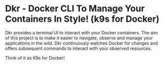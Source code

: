 # Dkr - Docker CLI To Manage Your Containers In Style! (k9s for Docker)

Dkr provides a terminal UI to interact with your Docker containers. The aim of this project is to make it easier to navigate, observe and manage your applications in the wild. Dkr continuously watches Docker for changes and offers subsequent commands to interact with your observed resources.

Think of it as K9s for Docker!

